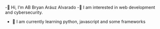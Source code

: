 -👋 Hi, I’m AB Bryan Aráuz Alvarado
-👀 I am interested in web development and cybersecurity.
- 🌱 I am currently learning python, javascript and some frameworks
